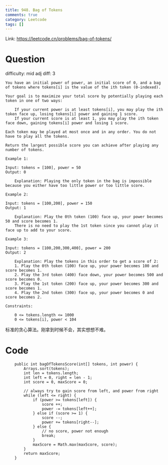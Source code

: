 ```yaml
---
title: 948. Bag of Tokens
comments: true
category: Leetcode
tags: []
---
```


Link: https://leetcode.cn/problems/bag-of-tokens/

# Question

difficulty: mid
adj diff: 3

    You have an initial power of power, an initial score of 0, and a bag of tokens where tokens[i] is the value of the ith token (0-indexed).

    Your goal is to maximize your total score by potentially playing each token in one of two ways:

    	If your current power is at least tokens[i], you may play the ith token face up, losing tokens[i] power and gaining 1 score.
    	If your current score is at least 1, you may play the ith token face down, gaining tokens[i] power and losing 1 score.

    Each token may be played at most once and in any order. You do not have to play all the tokens.

    Return the largest possible score you can achieve after playing any number of tokens.

    Example 1:

    Input: tokens = [100], power = 50
    Output: 0

        Explanation: Playing the only token in the bag is impossible because you either have too little power or too little score.

    Example 2:

    Input: tokens = [100,200], power = 150
    Output: 1

        Explanation: Play the 0th token (100) face up, your power becomes 50 and score becomes 1.
        There is no need to play the 1st token since you cannot play it face up to add to your score.

    Example 3:

    Input: tokens = [100,200,300,400], power = 200
    Output: 2

        Explanation: Play the tokens in this order to get a score of 2:
        1. Play the 0th token (100) face up, your power becomes 100 and score becomes 1.
        2. Play the 3rd token (400) face down, your power becomes 500 and score becomes 0.
        3. Play the 1st token (200) face up, your power becomes 300 and score becomes 1.
        4. Play the 2nd token (300) face up, your power becomes 0 and score becomes 2.

    Constraints:

    	0 <= tokens.length <= 1000
    	0 <= tokens[i], power < 104

标准的贪心算法。刚拿到时候不会，其实想想不难。

# Code

```
    public int bagOfTokensScore(int[] tokens, int power) {
        Arrays.sort(tokens);
        int len = tokens.length;
        int left = 0, right = len - 1;
        int score = 0, maxScore = 0;

        // always try to gain score from left, and power from right
        while (left <= right) {
            if (power >= tokens[left]) {
                score ++;
                power -= tokens[left++];
            } else if (score >= 1) {
                score --;
                power += tokens[right--];
            } else {
                // no score, power not enough
                break;
            }
            maxScore = Math.max(maxScore, score);
        }
        return maxScore;
    }
```
